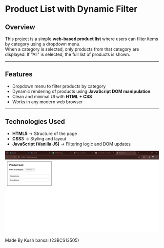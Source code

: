 # Product List with Dynamic Filter

## Overview
This project is a simple **web-based product list** where users can filter items by category using a dropdown menu.  
When a category is selected, only products from that category are displayed. If "All" is selected, the full list of products is shown.

---

## Features
- Dropdown menu to filter products by category  
- Dynamic rendering of products using **JavaScript DOM manipulation**  
- Clean and minimal UI with **HTML + CSS**  
- Works in any modern web browser  

---

## Technologies Used
- **HTML5** → Structure of the page  
- **CSS3** → Styling and layout  
- **JavaScript (Vanilla JS)** → Filtering logic and DOM updates  

![Product List Example](Lists.png)

Made By Kush bansal (23BCS13505)

